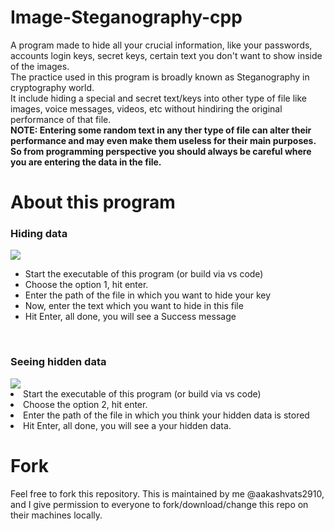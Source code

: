# Image-Steganography-cpp

A program made to hide all your crucial information, like your passwords, accounts login keys, secret keys, certain text you don't want to show inside of the images.
<br/>
The practice used in this program is broadly known as Steganography in cryptography world.
<br/>
It include hiding a special and secret text/keys into other type of file like images, voice messages, videos, etc without hindiring the original performance of that file.
<br/>
<b>NOTE: Entering some random text in any ther type of file can alter their performance and may even make them useless for their main purposes. So from programming perspective you should always be careful where you are entering the data in the file.</b>

# About this program
<h3>Hiding data</h3>
<img src="https://i.imgur.com/M5HdAXc.png"/>
<ul>
<li>Start the executable of this program (or build via vs code)</li>
<li>Choose the option 1, hit enter.</li>
<li>Enter the path of the file in which you want to hide your key</li>
<li>Now, enter the text which you want to hide in this file</li>
<li>Hit Enter, all done, you will see a Success message</li>
</ul>
<br/>
<h3>Seeing hidden data</h3>
<img src="https://i.imgur.com/RxCBM51.png"/>
<li>Start the executable of this program (or build via vs code)</li>
<li>Choose the option 2, hit enter.</li>
<li>Enter the path of the file in which you think your hidden data is stored</li>
<li>Hit Enter, all done, you will see a your hidden data.</li>

# Fork
Feel free to fork this repository.
This is maintained by me @aakashvats2910, and I give permission to everyone to fork/download/change this repo on their machines locally.
